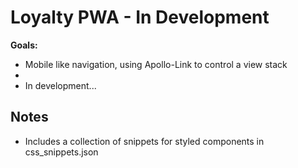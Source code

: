 # Loyalty PWA - In Development

**Goals:**

- Mobile like navigation, using Apollo-Link to control a view stack
-
- In development...

## Notes

- Includes a collection of snippets for styled components in css_snippets.json
